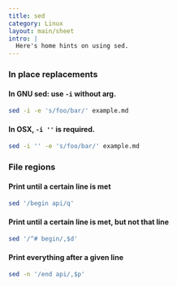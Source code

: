 ```yaml
---
title: sed
category: Linux
layout: main/sheet
intro: |
  Here's home hints on using sed.
---
```


### In place replacements

#### In GNU sed: use `-i` without arg.

```bash
sed -i -e 's/foo/bar/' example.md
```

#### In OSX, `-i ''` is required.

```bash
sed -i '' -e 's/foo/bar/' example.md
```

### File regions

#### Print until a certain line is met

```bash
sed '/begin api/q'
```

#### Print until a certain line is met, but not that line

```bash
sed '/^# begin/,$d'
```

#### Print everything after a given line

```bash
sed -n '/end api/,$p'
```

